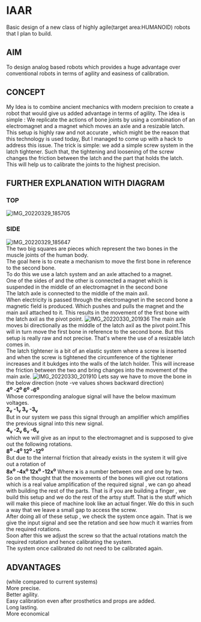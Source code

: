 # IAAR
Basic design of a new class of highly agile(target area:HUMANOID) robots that I plan to build.
## AIM
To design  analog based robots which provides a huge advantage over conventional robots in terms of agility and easiness of calibration.
## CONCEPT
My Idea is to combine ancient mechanics with modern precision to create a robot that would give us added advantage in terms of agility.
The idea is simple : We replicate the actions of bone joints by using a combination of an electromagnet and a magnet which moves an axle and a resizable latch.
This setup is highly raw and not accurate , which might be the reason that this technology is used today, But I managed to come up with a hack to address this issue.
The trick is simple: we add a simple screw system in the latch tightener. Such that, the tightening and loosening of the screw changes the friction between the latch and the part that holds the latch.
This will help us to calibrate the joints to the highest precision.
## FURTHER EXPLANATION WITH DIAGRAM
### TOP
![IMG_20220329_185705](https://user-images.githubusercontent.com/88607869/160638796-cc00ebdf-3183-4948-8494-226a0494a999.jpg)
### SIDE
![IMG_20220329_185647](https://user-images.githubusercontent.com/88607869/160638725-0c64b075-3d09-4799-88ba-3d5aa6ebabc5.jpg)
<br> The two big squares are pieces which represent the two bones in the muscle joints of the human body.
<br> The goal here is to create a mechanism to move the first bone in reference to the second bone.
<br> To do this we use a latch system and an axle attached to a magnet. 
<br> One of the sides of and the other is connected a magnet which is suspended in the middle of an electromagnet in the second bone
<br> The latch axle is connected to the middle of the main axil.
<br> When electricity is passed through the electromagnet in the second bone a magnetic field is produced. Which pushes and pulls the magnet and the main axil attached to it. This results in the movement of the first bone with the latch axil as the pivot point.
![IMG_20220330_201936](https://user-images.githubusercontent.com/88607869/160865939-f14d9671-23f3-4847-a936-8f9dc4d42a09.jpg)
The main axle moves bi directionally as the middle of the latch axil as the pivot point.This will in turn move the first bone in reference to the second bone. But this setup is really raw and not precise. That's where the use of a resizable latch comes in.
<br> The latch tightener is a bit of an elastic system where a screw is inserted and when the screw is tightened the circumference of the tightener increases and it bukdges into the walls of the latch holder. This will increase the friction between the two and bring changes into the movement of the main axle.
![IMG_20220330_201910](https://user-images.githubusercontent.com/88607869/160865959-a1ed95ab-5e30-4ced-b1c6-9b47f65d644a.jpg)
Lets say we have to move the bone in the below direction (note -ve values shows backward direction)
<br><b>  4<sup>o</sup>     -2<sup>o</sup>     6<sup>o</sup>     -6<sup>o</sup></b>
<br>Whose corresponding analogue signal will have the below maximum voltages.
<br><b>  2<sub>v</sub>     -1<sub>v</sub>     3<sub>v</sub>     -3<sub>v</sub> </b>
<br>But in our system we pass this signal through an amplifier which amplifies the previous signal into this new signal.
<br><b>  4<sub>v</sub>     -2<sub>v</sub>     6<sub>v</sub>     -6<sub>v</sub> </b>
<br>which we will give as an input to the electromagnet and  is supposed to give out the following rotations.
<br><b>  8<sup>o</sup>     -4<sup>o</sup>     12<sup>o</sup>    -12<sup>o</sup></b>
<br>But due to the internal friction that already exists in the system it will give out a rotation of 
<br><b>  8x<sup>o</sup>    -4x<sup>o</sup>    12x<sup>o</sup>   -12x<sup>o</sup></b> Where <b> x </b> is a number between one and one by two.
<br>So on the thought that the movements of the bones will give out rotations which is a real value amplification of the required signal , we can go ahead with building the rest of the parts. That is if you are building a finger , we build this setup and we do the rest of the artsy stuff. That is the stuff which will make this piece of machine look like an actual finger. We do this in such a way that we leave a small gap to access the screw.
<br>After doing all of these setup , we check the system once again. That is we give the input signal and see the retation and see how much it warries from the required rotations.
<br>Soon after this we adjust the screw so that the actual rotations match the required rotation and hence calibrating the system.
<br>The system once calibrated do not need to be calibrated again.
## ADVANTAGES
(while compared to current systems)
<br>More precise.
<br>Better agility.
<br>Easy calibration even after prosthetics and props are added.
<br>Long lasting.
<br>More economical


    
